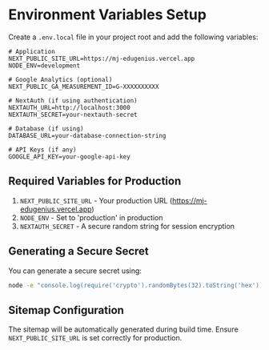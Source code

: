 # Environment Variables Setup

Create a `.env.local` file in your project root and add the following variables:

```env
# Application
NEXT_PUBLIC_SITE_URL=https://mj-edugenius.vercel.app
NODE_ENV=development

# Google Analytics (optional)
NEXT_PUBLIC_GA_MEASUREMENT_ID=G-XXXXXXXXXX

# NextAuth (if using authentication)
NEXTAUTH_URL=http://localhost:3000
NEXTAUTH_SECRET=your-nextauth-secret

# Database (if using)
DATABASE_URL=your-database-connection-string

# API Keys (if any)
GOOGLE_API_KEY=your-google-api-key
```

## Required Variables for Production

1. `NEXT_PUBLIC_SITE_URL` - Your production URL (https://mj-edugenius.vercel.app)
2. `NODE_ENV` - Set to 'production' in production
3. `NEXTAUTH_SECRET` - A secure random string for session encryption

## Generating a Secure Secret

You can generate a secure secret using:

```bash
node -e "console.log(require('crypto').randomBytes(32).toString('hex'))"
```

## Sitemap Configuration

The sitemap will be automatically generated during build time. Ensure `NEXT_PUBLIC_SITE_URL` is set correctly for production.
